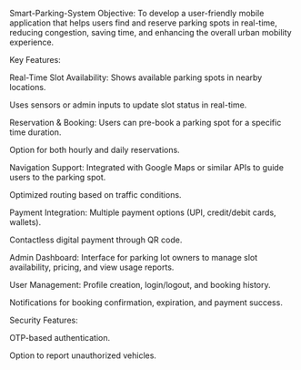 Smart-Parking-System
Objective: To develop a user-friendly mobile application that helps users find and reserve parking spots in real-time, reducing congestion, saving time, and enhancing the overall urban mobility experience.

Key Features:

Real-Time Slot Availability:
Shows available parking spots in nearby locations.

Uses sensors or admin inputs to update slot status in real-time.

Reservation & Booking:
Users can pre-book a parking spot for a specific time duration.

Option for both hourly and daily reservations.

Navigation Support:
Integrated with Google Maps or similar APIs to guide users to the parking spot.

Optimized routing based on traffic conditions.

Payment Integration:
Multiple payment options (UPI, credit/debit cards, wallets).

Contactless digital payment through QR code.

Admin Dashboard:
Interface for parking lot owners to manage slot availability, pricing, and view usage reports.

User Management:
Profile creation, login/logout, and booking history.

Notifications for booking confirmation, expiration, and payment success.

Security Features:

OTP-based authentication.

Option to report unauthorized vehicles.
